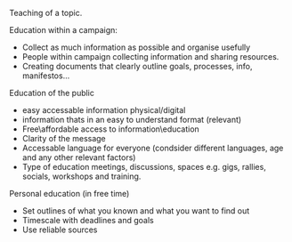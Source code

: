 Teaching of a topic.

Education within a campaign: 
* Collect as much information as possible and organise usefully 
 * People within campaign collecting information and sharing resources. 
 * Creating documents that clearly outline goals, processes, info, manifestos...
    
Education of the public
* easy accessable information physical/digital
* information thats in an easy to understand format (relevant)
* Free\affordable access to information\education
* Clarity of the message
* Accessable language for everyone (condsider different languages, age and any other relevant factors)
* Type of education meetings, discussions, spaces e.g. gigs, rallies, socials, workshops and training.

Personal education (in free time)
* Set outlines of what you known and what you want to find out
* Timescale with deadlines and goals
* Use reliable sources
 
 

